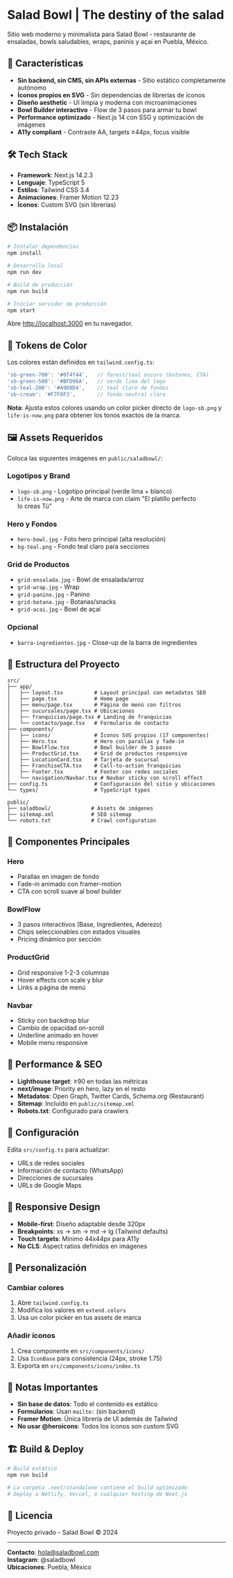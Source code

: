 # Salad Bowl | The destiny of the salad

Sitio web moderno y minimalista para Salad Bowl - restaurante de ensaladas, bowls saludables, wraps, paninis y açaí en Puebla, México.

## 🥗 Características

- **Sin backend, sin CMS, sin APIs externas** - Sitio estático completamente autónomo
- **Íconos propios en SVG** - Sin dependencias de librerías de íconos
- **Diseño aesthetic** - UI limpia y moderna con microanimaciones
- **Bowl Builder interactivo** - Flow de 3 pasos para armar tu bowl
- **Performance optimizado** - Next.js 14 con SSG y optimización de imágenes
- **A11y compliant** - Contraste AA, targets ≥44px, focus visible

## 🛠 Tech Stack

- **Framework**: Next.js 14.2.3
- **Lenguaje**: TypeScript 5
- **Estilos**: Tailwind CSS 3.4
- **Animaciones**: Framer Motion 12.23
- **Íconos**: Custom SVG (sin librerías)

## 📦 Instalación

```bash
# Instalar dependencias
npm install

# Desarrollo local
npm run dev

# Build de producción
npm run build

# Iniciar servidor de producción
npm start
```

Abre [http://localhost:3000](http://localhost:3000) en tu navegador.

## 🎨 Tokens de Color

Los colores están definidos en `tailwind.config.ts`:

```typescript
'sb-green-700': '#0f4f44',   // forest/teal oscuro (botones, CTA)
'sb-green-500': '#BFD96A',   // verde lima del logo
'sb-teal-200': '#A9D8D4',    // teal claro de fondos
'sb-cream': '#F7F8F3',       // fondo neutral claro
```

**Nota**: Ajusta estos colores usando un color picker directo de `logo-sb.png` y `life-is-now.png` para obtener los tonos exactos de la marca.

## 🖼 Assets Requeridos

Coloca las siguientes imágenes en `public/saladbowl/`:

### Logotipos y Brand
- `logo-sb.png` - Logotipo principal (verde lima + blanco)
- `life-is-now.png` - Arte de marca con claim "El platillo perfecto lo creas Tú"

### Hero y Fondos
- `hero-bowl.jpg` - Foto hero principal (alta resolución)
- `bg-teal.png` - Fondo teal claro para secciones

### Grid de Productos
- `grid-ensalada.jpg` - Bowl de ensalada/arroz
- `grid-wrap.jpg` - Wrap
- `grid-panino.jpg` - Panino
- `grid-botana.jpg` - Botanas/snacks
- `grid-acai.jpg` - Bowl de açaí

### Opcional
- `barra-ingredientes.jpg` - Close-up de la barra de ingredientes

## 📁 Estructura del Proyecto

```
src/
├── app/
│   ├── layout.tsx          # Layout principal con metadatos SEO
│   ├── page.tsx            # Home page
│   ├── menu/page.tsx       # Página de menú con filtros
│   ├── sucursales/page.tsx # Ubicaciones
│   ├── franquicias/page.tsx # Landing de franquicias
│   └── contacto/page.tsx   # Formulario de contacto
├── components/
│   ├── icons/              # Íconos SVG propios (17 componentes)
│   ├── Hero.tsx            # Hero con parallax y fade-in
│   ├── BowlFlow.tsx        # Bowl builder de 3 pasos
│   ├── ProductGrid.tsx     # Grid de productos responsive
│   ├── LocationCard.tsx    # Tarjeta de sucursal
│   ├── FranchiseCTA.tsx    # Call-to-action franquicias
│   ├── Footer.tsx          # Footer con redes sociales
│   └── navigation/Navbar.tsx # Navbar sticky con scroll effect
├── config.ts               # Configuración del sitio y ubicaciones
└── types/                  # TypeScript types

public/
├── saladbowl/             # Assets de imágenes
├── sitemap.xml            # SEO sitemap
└── robots.txt             # Crawl configuration
```

## 🎯 Componentes Principales

### Hero
- Parallax en imagen de fondo
- Fade-in animado con framer-motion
- CTA con scroll suave al bowl builder

### BowlFlow
- 3 pasos interactivos (Base, Ingredientes, Aderezo)
- Chips seleccionables con estados visuales
- Pricing dinámico por sección

### ProductGrid
- Grid responsive 1-2-3 columnas
- Hover effects con scale y blur
- Links a página de menú

### Navbar
- Sticky con backdrop blur
- Cambio de opacidad on-scroll
- Underline animado en hover
- Mobile menu responsive

## 🚀 Performance & SEO

- **Lighthouse target**: ≥90 en todas las métricas
- **next/image**: Priority en hero, lazy en el resto
- **Metadatos**: Open Graph, Twitter Cards, Schema.org (Restaurant)
- **Sitemap**: Incluido en `public/sitemap.xml`
- **Robots.txt**: Configurado para crawlers

## 🔧 Configuración

Edita `src/config.ts` para actualizar:
- URLs de redes sociales
- Información de contacto (WhatsApp)
- Direcciones de sucursales
- URLs de Google Maps

## 📱 Responsive Design

- **Mobile-first**: Diseño adaptable desde 320px
- **Breakpoints**: xs → sm → md → lg (Tailwind defaults)
- **Touch targets**: Mínimo 44x44px para A11y
- **No CLS**: Aspect ratios definidos en imágenes

## 🎨 Personalización

### Cambiar colores
1. Abre `tailwind.config.ts`
2. Modifica los valores en `extend.colors`
3. Usa un color picker en tus assets de marca

### Añadir íconos
1. Crea componente en `src/components/icons/`
2. Usa `IconBase` para consistencia (24px, stroke 1.75)
3. Exporta en `src/components/icons/index.ts`

## 📝 Notas Importantes

- **Sin base de datos**: Todo el contenido es estático
- **Formularios**: Usan `mailto:` (sin backend)
- **Framer Motion**: Única librería de UI además de Tailwind
- **No usar @heroicons**: Todos los íconos son custom SVG

## 🏗 Build & Deploy

```bash
# Build estático
npm run build

# La carpeta .next/standalone contiene el build optimizado
# Deploy a Netlify, Vercel, o cualquier hosting de Next.js
```

## 📄 Licencia

Proyecto privado - Salad Bowl © 2024

---

**Contacto**: hola@saladbowl.com  
**Instagram**: @saladbowl  
**Ubicaciones**: Puebla, México
